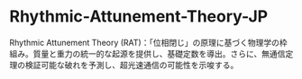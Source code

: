 # Rhythmic-Attunement-Theory-JP
Rhythmic Attunement Theory (RAT)：「位相閉じ」の原理に基づく物理学の枠組み。質量と重力の統一的な起源を提供し、基礎定数を導出。さらに、無通信定理の検証可能な破れを予測し、超光速通信の可能性を示唆する。
